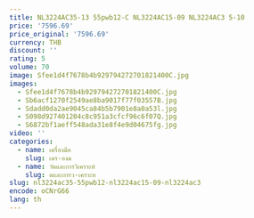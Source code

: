 ```yaml
---
title: NL3224AC35-13 55pwb12-C NL3224AC15-09 NL3224AC3 5-10
price: '7596.69'
price_original: '7596.69'
currency: THB
discount: ''
rating: 5
volume: 70
image: Sfee1d4f7678b4b929794272701821400C.jpg
images:
  - Sfee1d4f7678b4b929794272701821400C.jpg
  - Sb6acf1270f2549ae8ba9017f77f03557B.jpg
  - Sdadd0da2ae9045ca84b5b7901e8a0a53l.jpg
  - S098d927401204c8c951a3cfcf96c6f07Q.jpg
  - S6872bf1aeff548ada31e8f4e9d04675fg.jpg
video: ''
categories:
  - name: เครื่องมือ
    slug: เคร-องม
  - name: วัดและการวิเคราะห์
    slug: ดและการว-เคราะห
slug: nl3224ac35-55pwb12-nl3224ac15-09-nl3224ac3
encode: oCNrG66
lang: th
---
```

  